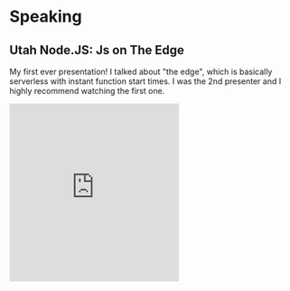 # Speaking

## Utah Node.JS: Js on The Edge

My first ever presentation! I talked about "the edge", which is basically serverless with instant function start times. I was the 2nd presenter and I highly recommend watching the first one. 

<iframe class="w-full" height="315" src="https://www.youtube-nocookie.com/embed/Or6fHKfdpaY?start=6113" title="YouTube video player" frameborder="0" allow="accelerometer; autoplay; clipboard-write; encrypted-media; gyroscope; picture-in-picture; web-share" allowfullscreen></iframe>
